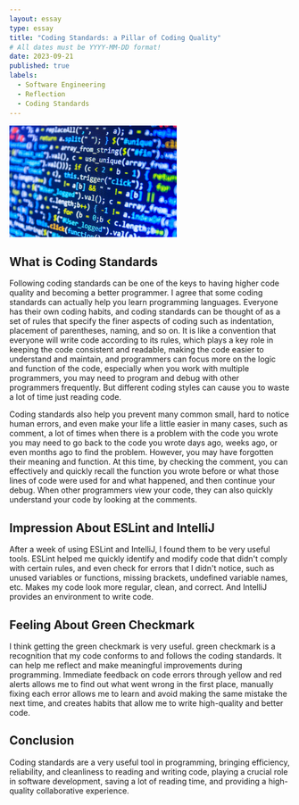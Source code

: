 ```yaml
---
layout: essay
type: essay
title: "Coding Standards: a Pillar of Coding Quality"
# All dates must be YYYY-MM-DD format!
date: 2023-09-21
published: true
labels:
  - Software Engineering
  - Reflection
  - Coding Standards
---
```


<img width="300px" class="rounded float-start pe-4" src="../img/codest.jpg">

## What is Coding Standards
Following coding standards can be one of the keys to having higher code quality and becoming a better programmer. I agree that some coding standards can actually help you learn programming languages. Everyone has their own coding habits, and coding standards can be thought of as a set of rules that specify the finer aspects of coding such as indentation, placement of parentheses, naming, and so on. It is like a convention that everyone will write code according to its rules, which plays a key role in keeping the code consistent and readable, making the code easier to understand and maintain, and programmers can focus more on the logic and function of the code, especially when you work with multiple programmers, you may need to program and debug with other programmers frequently. But different coding styles can cause you to waste a lot of time just reading code.

Coding standards also help you prevent many common small, hard to notice human errors, and even make your life a little easier in many cases, such as comment, a lot of times when there is a problem with the code you wrote you may need to go back to the code you wrote days ago, weeks ago, or even months ago to find the problem. However, you may have forgotten their meaning and function. At this time, by checking the comment, you can effectively and quickly recall the function you wrote before or what those lines of code were used for and what happened, and then continue your debug. When other programmers view your code, they can also quickly understand your code by looking at the comments.

## Impression About ESLint and IntelliJ
After a week of using ESLint and IntelliJ, I found them to be very useful tools. ESLint helped me quickly identify and modify code that didn't comply with certain rules, and even check for errors that I didn't notice, such as unused variables or functions, missing brackets, undefined variable names, etc. Makes my code look more regular, clean, and correct. And IntelliJ provides an environment to write code.

## Feeling About Green Checkmark
I think getting the green checkmark is very useful. green checkmark is a recognition that my code conforms to and follows the coding standards. It can help me reflect and make meaningful improvements during programming. Immediate feedback on code errors through yellow and red alerts allows me to find out what went wrong in the first place, manually fixing each error allows me to learn and avoid making the same mistake the next time, and creates habits that allow me to write high-quality and better code.

## Conclusion
Coding standards are a very useful tool in programming, bringing efficiency, reliability, and cleanliness to reading and writing code, playing a crucial role in software development, saving a lot of reading time, and providing a high-quality collaborative experience.
